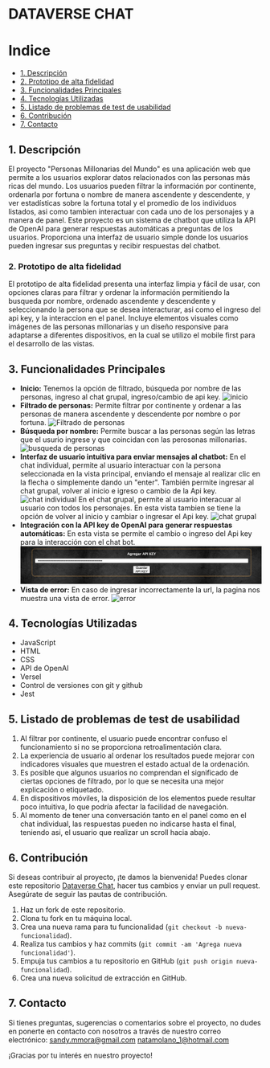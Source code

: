 # DATAVERSE CHAT

# Indice
* [1. Descripción](#1-Descripción)
* [2. Prototipo de alta fidelidad](#2-Prototipo_de_alta_fidelidad)
* [3. Funcionalidades Principales](#3-Funcionalidades_Principalesn)
* [4. Tecnologías Utilizadas](#4-Tecnologías_Utilizadas)
* [5. Listado de problemas de test de usabilidad](#5-Listado_de_problemas_de_test_de_usabilidad)
* [6. Contribución](#6-Contribución)
* [7. Contacto](#7-Contacto)

## 1. Descripción

El proyecto "Personas Millonarias del Mundo" es una aplicación web que permite a los usuarios explorar datos relacionados con las personas más ricas del mundo. Los usuarios pueden filtrar la información por continente, ordenarla por fortuna o nombre de manera ascendente y descendente, y ver estadísticas sobre la fortuna total y el promedio de los individuos listados, asi como tambien interactuar con cada uno de los personajes y a manera de panel. Este proyecto es un sistema de chatbot que utiliza la API de OpenAI para generar respuestas automáticas a preguntas de los usuarios. Proporciona una interfaz de usuario simple donde los usuarios pueden ingresar sus preguntas y recibir respuestas del chatbot.

### 2. Prototipo de alta fidelidad

El prototipo de alta fidelidad presenta una interfaz limpia y fácil de usar, con opciones claras para filtrar y ordenar la información permitiendo la busqueda por nombre, ordenado ascendente y descendente y seleccionando la persona que se desea interacturar, asi como el ingreso del api key, y la interaccion en el panel. Incluye elementos visuales como imágenes de las personas millonarias y un diseño responsive para adaptarse a diferentes dispositivos, en la cual se utilizo el mobile first para el desarrollo de las vistas.

## 3. Funcionalidades Principales

- __Inicio:__ Tenemos la opción de filtrado, búsqueda por nombre de las personas, ingreso al chat grupal, ingreso/cambio de api key.
![inicio](https://raw.githubusercontent.com/Natyushk/DEV014-dataverse-chat/main/src/assets/inicio.png)
- __Filtrado de personas:__ Permite filtrar por continente y ordenar a las personas de manera ascendente y descendente por nombre o por fortuna. ![Filtrado de personas](https://raw.githubusercontent.com/Natyushk/DEV014-dataverse-chat/main/src/assets/filtrar.png)
- __Búsqueda por nombre:__ Permite buscar a las personas según las letras que el usurio ingrese y que coincidan con las perosonas millonarias. ![busqueda de personas](https://raw.githubusercontent.com/Natyushk/DEV014-dataverse-chat/main/src/assets/busqueda.png)
- __Interfaz de usuario intuitiva para enviar mensajes al chatbot:__ En el chat individual, permite al usuario interactuar con la persona seleccionada en la vista principal, enviando el mensaje al realizar clic en la flecha o simplemente dando un "enter". También permite ingresar al chat grupal, volver al inicio e igreso o cambio de la Api key.![chat individual](https://raw.githubusercontent.com/Natyushk/DEV014-dataverse-chat/main/src/assets/chat%20individual.png)
En el chat grupal, permite al usuario interacuar al usuario con todos los personajes. En esta vista tambien se tiene la opción de volver al inicio y cambiar o ingresar el Api key. ![chat grupal](https://raw.githubusercontent.com/Natyushk/DEV014-dataverse-chat/main/src/assets/chat%20grupal.png)
- __Integración con la API key de OpenAI para generar respuestas automáticas:__ En esta vista se permite el cambio o ingreso del Api key para la interacción con el chat bot. ![api key](https://raw.githubusercontent.com/Natyushk/DEV014-dataverse-chat/main/src/assets/api%20key.png)
- __Vista de error:__ En caso de ingresar incorrectamente la url, la pagina nos muestra una vista de error. ![error](https://raw.githubusercontent.com/Natyushk/DEV014-dataverse-chat/main/src/assets/error.png)


## 4. Tecnologías Utilizadas

- JavaScript
- HTML
- CSS
- API de OpenAI
- Versel
- Control de versiones con git y github
- Jest

## 5. Listado de problemas de test de usabilidad

1. Al filtrar por continente, el usuario puede encontrar confuso el funcionamiento si no se proporciona retroalimentación clara.
2. La experiencia de usuario al ordenar los resultados puede mejorar con indicadores visuales que muestren el estado actual de la ordenación.
3. Es posible que algunos usuarios no comprendan el significado de ciertas opciones de filtrado, por lo que se necesita una mejor explicación o etiquetado.
4. En dispositivos móviles, la disposición de los elementos puede resultar poco intuitiva, lo que podría afectar la facilidad de navegación.
5. Al momento de tener una conversación tanto en el panel como en el chat individual, las respuestas pueden no indicarse hasta el final, teniendo asi, el usuario que realizar un scroll hacia abajo.

## 6. Contribución

Si deseas contribuir al proyecto, ¡te damos la bienvenida! Puedes clonar este repositorio [Dataverse Chat](https://github.com/Natyushk/DEV014-dataverse-chat    ), hacer tus cambios y enviar un pull request. Asegúrate de seguir las pautas de contribución.

1. Haz un fork de este repositorio.
2. Clona tu fork en tu máquina local.
3. Crea una nueva rama para tu funcionalidad (`git checkout -b nueva-funcionalidad`).
4. Realiza tus cambios y haz commits (`git commit -am 'Agrega nueva funcionalidad'`).
5. Empuja tus cambios a tu repositorio en GitHub (`git push origin nueva-funcionalidad`).
6. Crea una nueva solicitud de extracción en GitHub.

## 7. Contacto

Si tienes preguntas, sugerencias o comentarios sobre el proyecto, no dudes en ponerte en contacto con nosotros a través de nuestro correo electrónico: [sandy.mmora@gmail.com](mailto:sandy.mmora@gmail.co) [natamolano_1@hotmail.com](mailto:natamolano_1@hotmail.com)

¡Gracias por tu interés en nuestro proyecto!
